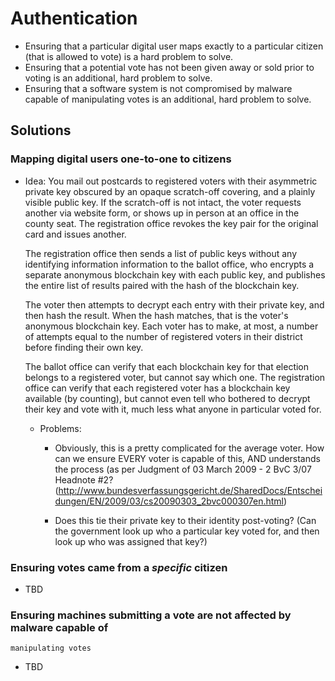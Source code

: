 # Authentication

* Ensuring that a particular digital user maps exactly to a particular citizen
  (that is allowed to vote) is a hard problem to solve.
* Ensuring that a potential vote has not been given away or sold prior to
  voting is an additional, hard problem to solve. 
* Ensuring that a software system is not compromised by malware capable of
  manipulating votes is an additional, hard problem to solve.

## Solutions

### Mapping digital users one-to-one to citizens

* Idea: You mail out postcards to registered voters with their asymmetric
  private key obscured by an opaque scratch-off covering, and a plainly visible
  public key. If the scratch-off is not intact, the voter requests another via
  website form, or shows up in person at an office in the county seat. The
  registration office revokes the key pair for the original card and issues
  another.

  The registration office then sends a list of public keys without any
  identifying information information to the ballot office, who encrypts a
  separate anonymous blockchain key with each public key, and publishes the
  entire list of results paired with the hash of the blockchain key.

  The voter then attempts to decrypt each entry with their private key, and
  then hash the result. When the hash matches, that is the voter's anonymous
  blockchain key. Each voter has to make, at most, a number of attempts equal
  to the number of registered voters in their district before finding their own
  key.

  The ballot office can verify that each blockchain key for that election
  belongs to a registered voter, but cannot say which one. The registration
  office can verify that each registered voter has a blockchain key available
  (by counting), but cannot even tell who bothered to decrypt their key and
  vote with it, much less what anyone in particular voted for.

  * Problems:

    * Obviously, this is a pretty complicated for the average voter. How can we
      ensure EVERY voter is capable of this, AND understands the process (as
      per Judgment of 03 March 2009 - 2 BvC 3/07 Headnote #2?
      (http://www.bundesverfassungsgericht.de/SharedDocs/Entscheidungen/EN/2009/03/cs20090303_2bvc000307en.html)

    * Does this tie their private key to their identity post-voting? (Can the
      government look up who a particular key voted for, and then look up who
      was assigned that key?)

### Ensuring votes came from a _specific_ citizen

* TBD

### Ensuring machines submitting a vote are not affected by malware capable of
    manipulating votes

* TBD
